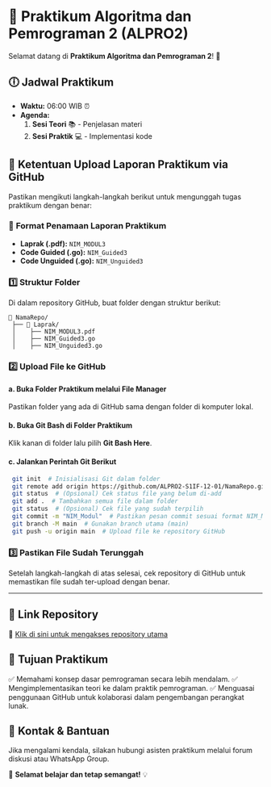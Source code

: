 # 🚀 Praktikum Algoritma dan Pemrograman 2 (ALPRO2)

Selamat datang di **Praktikum Algoritma dan Pemrograman 2**! 🎉

## 🕕 Jadwal Praktikum
- **Waktu:** 06:00 WIB ⏰
- **Agenda:**
  1. **Sesi Teori** 📚 - Penjelasan materi
  2. **Sesi Praktik** 💻 - Implementasi kode

## 📌 Ketentuan Upload Laporan Praktikum via GitHub
Pastikan mengikuti langkah-langkah berikut untuk mengunggah tugas praktikum dengan benar:

### 📝 **Format Penamaan Laporan Praktikum**
- **Laprak (.pdf):** `NIM_MODUL3`
- **Code Guided (.go):** `NIM_Guided3`
- **Code Unguided (.go):** `NIM_Unguided3`

### 1️⃣ **Struktur Folder**
Di dalam repository GitHub, buat folder dengan struktur berikut:
```
📂 NamaRepo/
 ├── 📂 Laprak/
 │    ├── NIM_MODUL3.pdf
 │    ├── NIM_Guided3.go
 │    ├── NIM_Unguided3.go
```

### 2️⃣ **Upload File ke GitHub**
#### **a. Buka Folder Praktikum melalui File Manager**
Pastikan folder yang ada di GitHub sama dengan folder di komputer lokal.

#### **b. Buka Git Bash di Folder Praktikum**
Klik kanan di folder lalu pilih **Git Bash Here**.

#### **c. Jalankan Perintah Git Berikut**
```bash
 git init  # Inisialisasi Git dalam folder
 git remote add origin https://github.com/ALPRO2-S1IF-12-01/NamaRepo.git  # Hubungkan ke repo GitHub
 git status  # (Opsional) Cek status file yang belum di-add
 git add .  # Tambahkan semua file dalam folder
 git status  # (Opsional) Cek file yang sudah terpilih
 git commit -m "NIM_Modul"  # Pastikan pesan commit sesuai format NIM_Modul
 git branch -M main  # Gunakan branch utama (main)
 git push -u origin main  # Upload file ke repository GitHub
```

### 3️⃣ **Pastikan File Sudah Terunggah**
Setelah langkah-langkah di atas selesai, cek repository di GitHub untuk memastikan file sudah ter-upload dengan benar.

---

## 🔗 Link Repository
🔗 [Klik di sini untuk mengakses repository utama](https://drive.google.com/file/d/1G-wDmFK0u_NjNtfM9m60ILKCsIDOeOyx/view?usp=sharing) 

## 🎯 Tujuan Praktikum
✅ Memahami konsep dasar pemrograman secara lebih mendalam.
✅ Mengimplementasikan teori ke dalam praktik pemrograman.
✅ Menguasai penggunaan GitHub untuk kolaborasi dalam pengembangan perangkat lunak.

## 📢 Kontak & Bantuan
Jika mengalami kendala, silakan hubungi asisten praktikum melalui forum diskusi atau WhatsApp Group.

🚀 **Selamat belajar dan tetap semangat!** 💡
